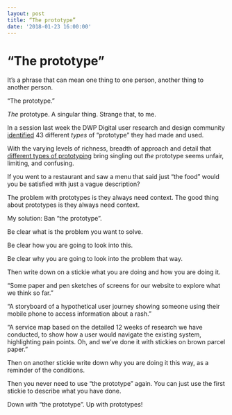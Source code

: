 ```yaml
---
layout: post
title: “The prototype”
date: '2018-01-23 16:00:00'
---
```

# “The prototype”

It’s a phrase that can mean one thing to one person, another thing to another person.

“The prototype.”

_The_ prototype. A singular thing. Strange that, to me.

In a session last week the DWP Digital user research and design community [identified](/dwp-digital-leeds-design-notes-1/) 43 different _types_ of “prototype” they had made and used.

With the varying levels of richness, breadth of approach and detail that [different types of prototyping](/a-short-note-about-prototyping/) bring singling out _the_ prototype seems unfair, limiting, and confusing.

If you went to a restaurant and saw a menu that said just “the food” would you be satisfied with just a vague description?

The problem with prototypes is they always need context. The good thing about prototypes is they always need context.

My solution: Ban “the prototype”.

Be clear what is the problem you want to solve.

Be clear how you are going to look into this.

Be clear why you are going to look into the problem that way.

Then write down on a stickie what you are doing and how you are doing it.

“Some paper and pen sketches of screens for our website to explore what we think so far.”

“A storyboard of a hypothetical user journey showing someone using their mobile phone to access information about a rash.”

“A service map based on the detailed 12 weeks of research we have conducted, to show how a user would navigate the existing system, highlighting pain points. Oh, and we’ve done it with stickies on brown parcel paper.”

Then on another stickie write down why you are doing it this way, as a reminder of the conditions.

Then you never need to use “the prototype” again. You can just use the first stickie to describe what you have done.

Down with “the prototype”. Up with prototypes!
